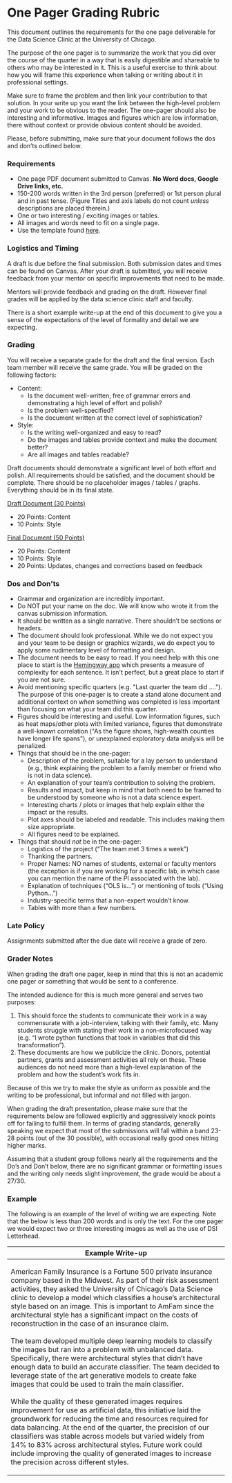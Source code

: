# One Pager Grading Rubric

This document outlines the requirements for the one page deliverable for the Data Science Clinic at the University of Chicago. 

The purpose of the one pager is to summarize the work that you did over the course of the quarter in a way that is easily digestible and shareable to others who may be interested in it. This is a useful exercise to think about how you will frame this experience when talking or writing about it in professional settings.

Make sure to frame the problem and then link your contribution to that solution. In your write up you want the link between the high-level problem and your work to be obvious to the reader. The one-pager should also be interesting and informative. Images and figures which are low information, there without context or provide obvious content should be avoided.

Please, before submitting, make sure that your document follows the dos and don’ts outlined below. 

### Requirements 
* One page PDF document submitted to Canvas. **No Word docs, Google Drive links, etc.**
* 150-200 words written in the 3rd person (preferred) or 1st person plural and in past tense. (Figure Titles and axis labels do not count _unless_ descriptions are placed therein.)
* One or two interesting / exciting images or tables. 
* All images and words need to fit on a single page.
* Use the template found [here](../templates/one-pager-template.docx).

### Logistics and Timing 
A draft is due before the final submission. Both submission dates and times can be found on Canvas. After your draft is submitted, you will receive feedback from your mentor on specific improvements that need to be made.

Mentors will provide feedback and grading on the draft. However final grades will be applied by the data science clinic staff and faculty.

There is a short example write-up at the end of this document to give you a sense of the expectations of the level of formality and detail we are expecting.

### Grading 
You will receive a separate grade for the draft and the final version. Each team member will receive the same grade. You will be graded on the following factors:
* Content:
    * Is the document well-written, free of grammar errors and demonstrating a high level of effort and polish?
    * Is the problem well-specified?
    * Is the document written at the correct level of sophistication? 
* Style:
    * Is the writing well-organized and easy to read? 
    * Do the images and tables provide context and make the document better?
    * Are all images and tables readable?

Draft documents should demonstrate a significant level of both effort and polish. All requirements should be satisfied, and the document should be complete. There should be no placeholder images / tables / graphs. Everything should be in its final state.

<u>Draft Document (30 Points)</u>
* 20 Points: Content
* 10 Points: Style

<u>Final Document (50 Points)</u>
* 20 Points: Content
* 10 Points: Style
* 20 Points: Updates, changes and corrections based on feedback

### Dos and Don'ts
* Grammar and organization are incredibly important.
* Do NOT put your name on the doc. We will know who wrote it from the canvas submission information.
* It should be written as a single narrative. There shouldn’t be sections or headers.
* The document should look professional. While we do not expect you and your team to be design or graphics wizards, we do expect you to apply some rudimentary level of formatting and design.
* The document needs to be easy to read. If you need help with this one place to start is the [Hemingway app](https://hemingwayapp.com/) which presents a measure of complexity for each sentence. It isn't perfect, but a great place to start if you are not sure. 
* Avoid mentioning specific quarters (e.g. "Last quarter the team did ...."). The purpose of this one-pager is to create a stand alone document and additional context on _when_ something was completed is less important than focusing on what your team did this quarter.
* Figures should be interesting and useful. Low information figures, such as heat maps/other plots with limited variance, figures that demonstrate a well-known correlation ("As the figure shows, high-wealth counties have longer life spans"), or unexplained exploratory data analysis will be penalized.
* Things that should be in the one-pager:
    * Description of the problem, suitable for a lay person to understand (e.g., think explaining the problem to a family member or friend who is not in data science).
    * An explanation of your team’s contribution to solving the problem. 
    * Results and impact, but keep in mind that both need to be framed to be understood by someone who is not a data science expert.
    * Interesting charts / plots or images that help explain either the impact or the results.
    * Plot axes should be labeled and readable. This includes making them size appropriate.
    * All figures need to be explained.
* Things that should _not_ be in the one-pager:
    * Logistics of the project (“The team met 3 times a week”)
    * Thanking the partners.
    * Proper Names: NO names of students, external or faculty mentors (the exception is if you are working for a specific lab, in which case you can mention the name of the PI associated with the lab).
    * Explanation of techniques (“OLS is…”) or mentioning of tools (“Using Python...”)
    * Industry-specific terms that a non-expert wouldn’t know.
    * Tables with more than a few numbers. 

### Late Policy
Assignments submitted after the due date will receive a grade of zero.

### Grader Notes

When grading the draft one pager, keep in mind that this is not an academic one pager or something that would be sent to a conference.

The intended audience for this is much more general and serves two purposes:

1.	This should force the students to communicate their work in a way commensurate with a job-interview, talking with their family, etc. Many students struggle with stating their work in a non-microfocused way (e.g. “I wrote python functions that took in variables that did this transformation”). 
2.	These documents are how we publicize the clinic. Donors, potential partners, grants and assessment activities all rely on these. These audiences do not need more than a high-level explanation of the problem and how the student’s work fits in.

Because of this we try to make the style as uniform as possible and the writing to be professional, but informal and not filled with jargon.

When grading the draft presentation, please make sure that the requirements below are followed explicitly and aggressively knock points off for failing to fulfill them. In terms of grading standards, generally speaking we expect that most of the submissions will fall within a band 23-28 points (out of the 30 possible), with occasional really good ones hitting higher marks.

Assuming that a student group follows nearly all the requirements and the Do’s and Don’t below, there are no significant grammar or formatting issues and the writing only needs slight improvement, the grade would be about a 27/30.

### Example 

The following is an example of the level of writing we are expecting. Note that the below is less than 200 words and is only the text. For the one pager we would expect two or three interesting images as well as the use of DSI Letterhead.

| Example Write-up | 
| --- | 
| <p>American Family Insurance is a Fortune 500 private insurance company based in the Midwest. As part of their risk assessment activities, they asked the University of Chicago’s Data Science clinic to develop a model which classifies a house’s architectural style based on an image. This is important to AmFam since the architectural style has a significant impact on the costs of reconstruction in the case of an insurance claim.<br><br>The team developed multiple deep learning models to classify the images but ran into a problem with unbalanced data. Specifically, there were architectural styles that didn’t have enough data to build an accurate classifier.  The team decided to leverage state of the art generative models to create fake images that could be used to train the main classifier.<br><br>While the quality of these generated images requires improvement for use as artificial data, this initiative laid the groundwork for reducing the time and resources required for data balancing. At the end of the quarter, the precision of our classifiers was stable across models but varied widely from 14% to 83% across architectural styles. Future work could include improving the quality of generated images to increase the precision across different styles.  </p>| 